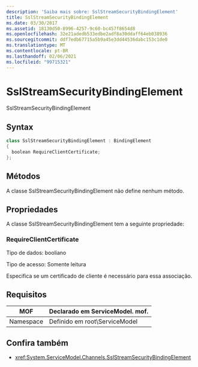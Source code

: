 ```yaml
---
description: 'Saiba mais sobre: SslStreamSecurityBindingElement'
title: SslStreamSecurityBindingElement
ms.date: 03/30/2017
ms.assetid: 18130d50-8996-4257-9c60-bc457f8654d8
ms.openlocfilehash: 32e21adedb533edbe2adf8a30ddaff64eb038936
ms.sourcegitcommit: ddf7edb67715a5b9a45e3dd44536dabc153c1de0
ms.translationtype: MT
ms.contentlocale: pt-BR
ms.lasthandoff: 02/06/2021
ms.locfileid: "99715321"
---
```

# <a name="sslstreamsecuritybindingelement"></a>SslStreamSecurityBindingElement

SslStreamSecurityBindingElement  
  
## <a name="syntax"></a>Syntax  
  
```csharp
class SslStreamSecurityBindingElement : BindingElement  
{  
  boolean RequireClientCertificate;  
};  
```  
  
## <a name="methods"></a>Métodos  

 A classe SslStreamSecurityBindingElement não define nenhum método.  
  
## <a name="properties"></a>Propriedades  

 A classe SslStreamSecurityBindingElement tem a seguinte propriedade:  
  
### <a name="requireclientcertificate"></a>RequireClientCertificate  

 Tipo de dados: booliano  
  
 Tipo de acesso: Somente leitura  
  
 Especifica se um certificado de cliente é necessário para essa associação.  
  
## <a name="requirements"></a>Requisitos  
  
|MOF|Declarado em ServiceModel. mof.|  
|---------|-----------------------------------|  
|Namespace|Definido em root\ServiceModel|  
  
## <a name="see-also"></a>Confira também

- <xref:System.ServiceModel.Channels.SslStreamSecurityBindingElement>
